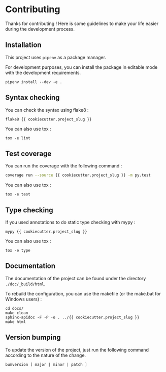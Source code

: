 # Contributing

Thanks for contributing ! Here is some guidelines to make your life easier during the development process.

## Installation

This project uses `pipenv` as a package manager.

For development purposes, you can install the package in editable mode with the development requirements.

```
pipenv install --dev -e .
```

## Syntax checking

You can check the syntax using flake8 :

```
flake8 {{ cookiecutter.project_slug }}
```

You can also use tox :

```
tox -e lint
```

## Test coverage

You can run the coverage with the following command :

```bash
coverage run --source {{ cookiecutter.project_slug }} -m py.test
```

You can also use tox :

```
tox -e test
```

## Type checking

If you used annotations to do static type checking with mypy :

```
mypy {{ cookiecutter.project_slug }}
```

You can also use tox :

```
tox -e type
```

## Documentation

The documentation of the project can be found under the directory `./doc/_build/html`.

To rebuild the configuration, you can use the makefile (or the make.bat for Windows users) :

```
cd docs/
make clean
sphinx-apidoc -F -P -o . ../{{ cookiecutter.project_slug }}
make html
```

## Version bumping

To update the version of the project, just run the following command according to the nature of the change.

```
bumversion [ major | minor | patch ]
```
